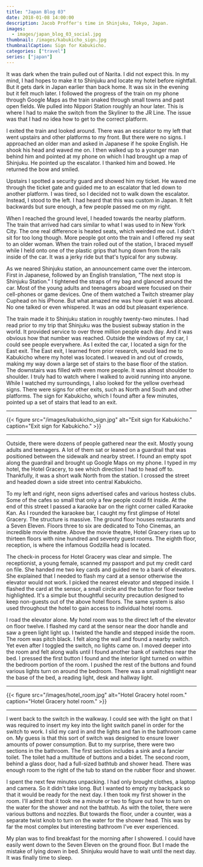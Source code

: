 ```yaml
---
title: "Japan Blog 03"
date: 2018-01-08 14:00:00
description: Jacob Proffer's time in Shinjuku, Tokyo, Japan.
images:
  - images/japan_blog_03_social.jpg
thumbnail: /images/kabukicho_sign.jpg
thumbnailCaption: Sign for Kabukicho.
categories: ["travel"]
series: ["japan"]
---
```


It was dark when the train pulled out of Narita. I did not expect this. In my mind, I had hopes to make it to Shinjuku and locate my hotel before nightfall. But it gets dark in Japan earlier than back home. It was six in the evening but it felt much later. I followed the progress of the train on my phone through Google Maps as the train snaked through small towns and past open fields. We pulled into Nippori Station roughly an hour later. This is where I had to make the switch from the Skyliner to the JR Line. The issue was that I had no idea how to get to the correct platform.

I exited the train and looked around. There was an escalator to my left that went upstairs and other platforms to my front. But there were no signs. I approached an older man and asked in Japanese if he spoke English. He shook his head and waved me on. I then walked up to a younger man behind him and pointed at my phone on which I had brought up a map of Shinjuku. He pointed up the escalator. I thanked him and bowed. He returned the bow and smiled.

Upstairs I spotted a security guard and showed him my ticket. He waved me through the ticket gate and guided me to an escalator that led down to another platform. I was tired, so I decided not to walk down the escalator. Instead, I stood to the left. I had heard that this was custom in Japan. It felt backwards but sure enough, a few people passed me on my right.

When I reached the ground level, I headed towards the nearby platform. The train that arrived had cars similar to what I was used to in New York City. The one real difference is heated seats, which weirded me out. I didn't sit for too long though. More people got onto the train and I offered my seat to an older woman. When the train rolled out of the station, I braced myself while I held onto one of the plastic grips that hung down from the rails inside of the car. It was a jerky ride but that's typical for any subway.

As we neared Shinjuku station, an announcement came over the intercom. First in Japanese, followed by an English translation, "The next stop is Shinjuku Station." I tightened the straps of my bag and glanced around the car. Most of the young adults and teenagers aboard were focused on their cell-phones or game devices. One of them watched a Twitch streamer play Cuphead on his iPhone. But what amazed me was how quiet it was aboard. No one talked or even whispered. It was an odd but pleasant experience.

The train made it to Shinjuku station in roughly twenty-two minutes. I had read prior to my trip that Shinjuku was the busiest subway station in the world. It provided service to over three million people each day. And it was obvious how that number was reached. Outside the windows of my car, I could see people everywhere. As I exited the car, I located a sign for the East exit. The East exit, I learned from prior research, would lead me to Kabukicho where my hotel was located. I weaved in and out of crowds, making my way down a large set of stairs to the base floor of the station. The downstairs was filled with even more people. It was almost shoulder to shoulder. I truly had to watch where I walked to avoid running into anyone. While I watched my surroundings, I also looked for the yellow overhead signs. There were signs for other exits, such as North and South and other platforms. The sign for Kabukicho, which I found after a few minutes, pointed up a set of stairs that lead to an exit.

---

{{< figure src="/images/kabukicho_sign.jpg" alt="Exit sign for Kabukicho." caption="Exit sign for Kabukicho." >}}

---

Outside, there were dozens of people gathered near the exit. Mostly young adults and teenagers. A lot of them sat or leaned on a guardrail that was positioned between the sidewalk and nearby street. I found an empty spot along the guardrail and brought up Google Maps on my phone. I typed in my hotel, the Hotel Gracery, to see which direction I had to head off to. Thankfully, it was a short walk North from the station. I crossed the street and headed down a side street into central Kabukicho.

To my left and right, neon signs advertised cafes and various hostess clubs. Some of the cafes so small that only a few people could fit inside. At the end of this street I passed a karaoke bar on the right corner called Karaoke Kan. As I rounded the karaokee bar, I caught my first glimpse of Hotel Gracery. The structure is massive. The ground floor houses restaurants and a Seven Eleven. Floors three to six are dedicated to Toho Cinemas, an incredible movie theatre. Above the movie theatre, Hotel Gracery rises up to thirteen floors with nine hundred and seventy guest rooms. The eighth floor, reception, is where the infamous Godzilla head is located.

The check-in process for Hotel Gracery was clear and simple. The receptionist, a young female, scanned my passport and put my credit card on file. She handed me two key cards and guided me to a bank of elevators. She explained that I needed to flash my card at a sensor otherwise the elevator would not work. I picked the nearest elevator and stepped inside. I flashed the card at the sensor, a small circle and the button for floor twelve highlighted. It's a simple but thoughtful security precaution designed to keep non-guests out of the above hotel floors. The same system is also used throughout the hotel to gain access to individual hotel rooms.

I road the elevator alone. My hotel room was to the direct left of the elevator on floor twelve. I flashed my card at the sensor near the door handle and saw a green light light up. I twisted the handle and stepped inside the room. The room was pitch black. I felt along the wall and found a nearby switch. Yet even after I toggled the switch, no lights came on. I moved deeper into the room and felt along walls until I found another bank of switches near the bed. I pressed the first button I found and the interior light turned on within the bedroom portion of the room. I pushed the rest of the buttons and found various lights turn on around the bedroom. There was a small nightlight near the base of the bed, a reading light, desk and hallway light.

---

{{< figure src="/images/hotel_room.jpg" alt="Hotel Gracery hotel room." caption="Hotel Gracery hotel room." >}}

---

I went back to the switch in the walkway. I could see with the light on that I was required to insert my key into the light switch panel in order for the switch to work. I slid my card in and the lights and fan in the bathroom came on. My guess is that this sort of switch was designed to ensure lower amounts of power consumption. But to my surprise, there were two sections in the bathroom. The first section includes a sink and a fancier toilet. The toilet had a multitude of buttons and a bidet. The second room, behind a glass door, had a full-sized bathtub and shower head. There was enough room to the right of the tub to stand on the rubber floor and shower.

I spent the next few minutes unpacking. I had only brought clothes, a laptop and camera. So it didn't take long. But I wanted to empty my backpack so that it would be ready for the next day. I then took my first shower in the room. I'll admit that it took me a minute or two to figure out how to turn on the water for the shower and not the bathtub. As with the toilet, there were various buttons and nozzles. But towards the floor, under a counter, was a separate twist knob to turn on the water for the shower head. This was by far the most complex but interesting bathroom I've ever experienced.

My plan was to find breakfast for the morning after I showered. I could have easily went down to the Seven Eleven on the ground floor. But I made the mistake of lying down in bed. Shinjuku would have to wait until the next day. It was finally time to sleep.
